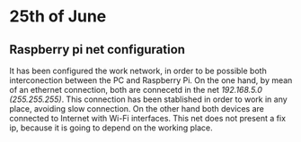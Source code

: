 # 25th of June

## Raspberry pi net configuration
It has been configured the work network, in order to be possible both interconection between the PC and Raspberry Pi. On the one hand, by mean of an ethernet connection, both are connecetd in the net *192.168.5.0 (255.255.255)*. This connection has been stablished in order to work in any place, avoiding slow connection. On the other hand both devices are connected to Internet with Wi-Fi interfaces. This net does not present a fix ip, because it is going to depend on the working place.
